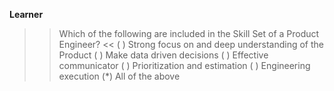 **Learner**

>> Which of the following are included in the Skill Set of a Product Engineer? <<
( ) Strong focus on and deep understanding of the Product
( ) Make data driven decisions
( ) Effective communicator
( ) Prioritization and estimation
( ) Engineering execution
(*) All of the above
